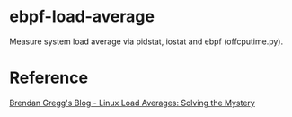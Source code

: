 # ebpf-load-average
Measure system load average via pidstat, iostat and ebpf (offcputime.py).

# Reference
[Brendan Gregg's Blog - Linux Load Averages: Solving the Mystery](http://www.brendangregg.com/blog/2017-08-08/linux-load-averages.html)
